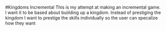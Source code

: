#Kingdoms Incremental
This is my attempt at making an incremental game. I want it to be based about buiilding up a kingdom. Instead of
prestiging the kingdom I want to prestige the skills individually so the user can specalize how they want
